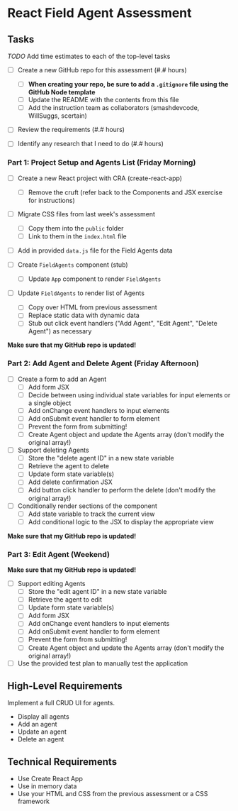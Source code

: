 # React Field Agent Assessment

## Tasks

_TODO_ Add time estimates to each of the top-level tasks

* [ ] Create a new GitHub repo for this assessment (#.# hours)
    * [ ] **When creating your repo, be sure to add a `.gitignore` file using the GitHub Node template**
    * [ ] Update the README with the contents from this file
    * [ ] Add the instruction team as collaborators (smashdevcode, WillSuggs, scertain)

* [ ] Review the requirements (#.# hours)

* [ ] Identify any research that I need to do (#.# hours)

### Part 1: Project Setup and Agents List (Friday Morning)

* [ ] Create a new React project with CRA (create-react-app)
    * [ ] Remove the cruft (refer back to the Components and JSX exercise for instructions)

* [ ] Migrate CSS files from last week's assessment
    * [ ] Copy them into the `public` folder
    * [ ] Link to them in the `index.html` file

* [ ] Add in provided `data.js` file for the Field Agents data

* [ ] Create `FieldAgents` component (stub)
    * [ ] Update `App` component to render `FieldAgents`

* [ ] Update `FieldAgents` to render list of Agents
    * [ ] Copy over HTML from previous assessment
    * [ ] Replace static data with dynamic data
    * [ ] Stub out click event handlers ("Add Agent", "Edit Agent", "Delete Agent") as necessary

**Make sure that my GitHub repo is updated!**

### Part 2: Add Agent and Delete Agent (Friday Afternoon)

* [ ] Create a form to add an Agent
    * [ ] Add form JSX
    * [ ] Decide between using individual state variables for input elements or a single object
    * [ ] Add onChange event handlers to input elements
    * [ ] Add onSubmit event handler to form element
    * [ ] Prevent the form from submitting!
    * [ ] Create Agent object and update the Agents array (don't modify the original array!)

* [ ] Support deleting Agents
    * [ ] Store the "delete agent ID" in a new state variable
    * [ ] Retrieve the agent to delete
    * [ ] Update form state variable(s)
    * [ ] Add delete confirmation JSX
    * [ ] Add button click handler to perform the delete (don't modify the original array!)

* [ ] Conditionally render sections of the component
    * [ ] Add state variable to track the current view
    * [ ] Add conditional logic to the JSX to display the appropriate view

**Make sure that my GitHub repo is updated!**

### Part 3: Edit Agent (Weekend)

**Make sure that my GitHub repo is updated!**

* [ ] Support editing Agents
    * [ ] Store the "edit agent ID" in a new state variable
    * [ ] Retrieve the agent to edit
    * [ ] Update form state variable(s)
    * [ ] Add form JSX
    * [ ] Add onChange event handlers to input elements
    * [ ] Add onSubmit event handler to form element
    * [ ] Prevent the form from submitting!
    * [ ] Create Agent object and update the Agents array (don't modify the original array!)

* [ ] Use the provided test plan to manually test the application

## High-Level Requirements

Implement a full CRUD UI for agents.

* Display all agents
* Add an agent
* Update an agent
* Delete an agent

## Technical Requirements

* Use Create React App
* Use in memory data
* Use your HTML and CSS from the previous assessment or a CSS framework